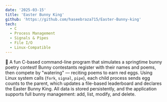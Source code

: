```yaml
---
date: '2025-03-15'
title: 'Easter Bunny King'
github: 'https://github.com/haseebraza715/Easter-Bunny-king'
tech:
  - C
  - Process Management
  - Signals & Pipes
  - File I/O
  - Linux-Compatible
---
```


🐰 A fun C-based command-line program that simulates a springtime bunny poetry contest! Bunny contestants register with their names and poems, then compete by "watering" — reciting poems to earn red eggs. Using Linux system calls (`fork`, `signal`, `pipe`), each child process sends egg counts to the parent, which updates a file-based leaderboard and declares the Easter Bunny King. All data is stored persistently, and the application supports full bunny management: add, list, modify, and delete.
